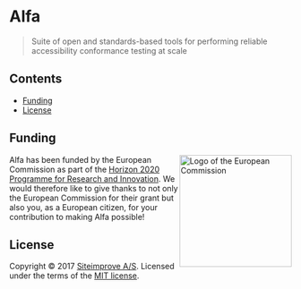 # Alfa

> Suite of open and standards-based tools for performing reliable accessibility conformance testing at scale

## Contents

- [Funding](#funding)
- [License](#license)

## Funding

[<img src="https://upload.wikimedia.org/wikipedia/commons/8/84/European_Commission.svg" width="200" align="right" alt="Logo of the European Commission">](https://ec.europa.eu/)

Alfa has been funded by the European Commission as part of the [Horizon 2020 Programme for Research and Innovation](https://ec.europa.eu/programmes/horizon2020/). We would therefore like to give thanks to not only the European Commission for their grant but also you, as a European citizen, for your contribution to making Alfa possible! 

## License

Copyright &copy; 2017 [Siteimprove A/S](https://siteimprove.com/). Licensed under the terms of the [MIT license](LICENSE.md).
